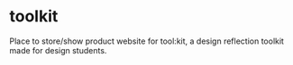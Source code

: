 # toolkit
Place to store/show product website for tool:kit, a design reflection toolkit made for design students.
